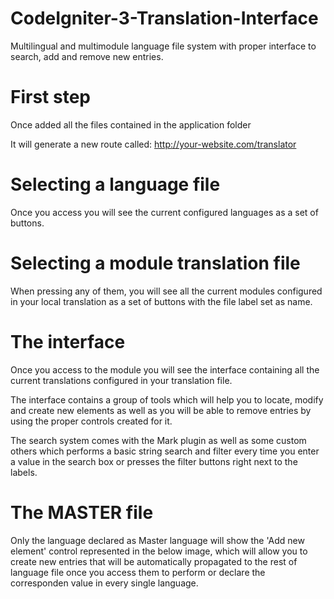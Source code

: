 # CodeIgniter-3-Translation-Interface
Multilingual and multimodule language file system with proper interface to search, add and remove new entries.


First step
============================================================================
Once added all the files contained in the application folder

It will generate a new route called: http://your-website.com/translator


Selecting a language file
============================================================================
Once you access you will see the current configured languages as a set of buttons.


Selecting a module translation file
============================================================================
When pressing any of them, you will see all the current modules configured in your local translation as a set of buttons with the file label set as name.


The interface
============================================================================
Once you access to the module you will see the interface containing all the current translations configured in your translation file.

The interface contains a group of tools which will help you to locate, modify and create new elements as well as you will be able to remove entries by using the proper controls created for it.

The search system comes with the Mark plugin as well as some custom others which performs a basic string search and filter every time you enter a value in the search box or presses the filter buttons right next to the labels.


The MASTER file
============================================================================
Only the language declared as Master language will show the 'Add new element' control represented in the below image, which will allow you to create new entries that will be automatically propagated to the rest of language file once you access them to perform or declare the corresponden value in every single language.


